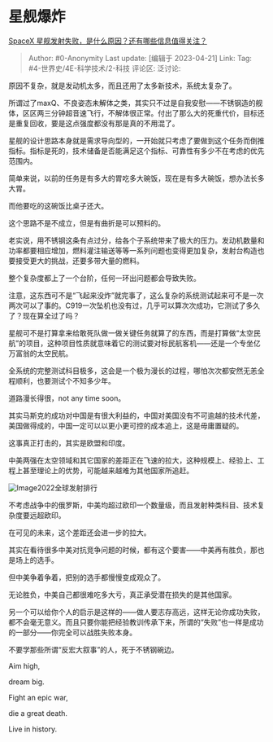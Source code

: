 # 星舰爆炸
[SpaceX 星舰发射失败，是什么原因？还有哪些信息值得关注？](https://www.zhihu.com/question/596821956/answer/2994036956)

> Author: #0-Anonymity
> Last update: [编辑于 2023-04-21]
> Link:
> Tag: #4-世界史/4E-科学技术/2-科技
> 评论区:
> 泛讨论:

原因不复杂，就是发动机太多，而且还用了太多新技术，系统太复杂了。

所谓过了maxQ、不良姿态未解体之类，其实只不过是自我安慰——不锈钢造的舰体，区区两三分钟超音速飞行，不解体很正常。付出了那么大的死重代价，目标还是重复回收，要是这点强度都没有那是真的不用混了。

星舰的设计思路本身就是需求导向型的，一开始就只考虑了要做到这个任务而倒推指标。指标是死的，技术储备是否能满足这个指标、可靠性有多少不在考虑的优先范围内。

简单来说，以前的任务是有多大的胃吃多大碗饭，现在是有多大碗饭，想办法长多大胃。

而他要吃的这碗饭比桌子还大。

这个思路不是不成立，但是有曲折是可以预料的。

老实说，用不锈钢这条有点过分，给各个子系统带来了极大的压力。发动机数量和功率都要相应增加，燃料灌注输送等等一系列问题也变得更加复杂，发射台构造也要接受更大的挑战，还要多带大量的燃料。

整个复杂度都上了一个台阶，任何一环出问题都会导致失败。

注意，这东西可不是“飞起来没炸”就完事了，这么复杂的系统测试起来可不是一次两次可以了事的。C919一次坠机也没有过，几乎可以算次次成功，它测试了多久了？现在算全过了吗？

星舰可不是打算拿来给敢死队做一做关键任务就算了的东西，而是打算做“太空民航”的项目，这种项目性质就意味着它的测试要对标民航客机——还是一个专坐亿万富翁的太空民航。

全系统的完整测试科目极多，这会是一个极为漫长的过程，哪怕次次都安然无恙全程顺利，也要测试个不知多少年。

道路漫长得很，not any time soon。

其实马斯克的成功对中国是有很大利益的，中国对美国没有不可逾越的技术代差，美国做得成的，中国一定可以以更小更可控的成本追上，这是毋庸置疑的。

这事真正打击的，其实是欧盟和印度。

中美两强在太空领域和其它国家的差距正在飞速的拉大，这种规模上、经验上、工程上甚至理论上的优势，可能越来越难为其他国家所追赶。

![Image](https://picx.zhimg.com/50/v2-7b07971a9616540c63a5908b2026ae72_720w.jpg?source=1940ef5c)2022全球发射排行

不考虑战争中的俄罗斯，中美均超过欧印一个数量级，而且发射种类科目、技术复杂度要远超欧印。

在可见的未来，这个差距还会进一步的拉大。

其实在看待很多中美对抗竞争问题的时候，都有这个要害——中美再有胜负，那也是场上的选手。

但中美争着争着，把别的选手都慢慢变成观众了。

无论胜负，中美自己都很难吃多大亏，真正承受潜在损失的是其他国家。

另一个可以给你个人的启示是这样的——做人要志存高远，这样无论你成功失败，都不会毫无意义。而且只要你能把经验教训传承下来，所谓的“失败”也一样是成功的一部分——你完全可以战胜失败本身。

不要学那些所谓“反宏大叙事”的人，死于不锈钢碗边。

Aim high,

dream big.

Fight an epic war,

die a great death.

Live in history.
